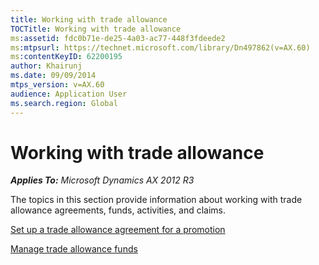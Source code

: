 ```yaml
---
title: Working with trade allowance
TOCTitle: Working with trade allowance
ms:assetid: fdc0b71e-de25-4a03-ac77-448f3fdeede2
ms:mtpsurl: https://technet.microsoft.com/library/Dn497862(v=AX.60)
ms:contentKeyID: 62200195
author: Khairunj
ms.date: 09/09/2014
mtps_version: v=AX.60
audience: Application User
ms.search.region: Global
---
```


# Working with trade allowance 


_**Applies To:** Microsoft Dynamics AX 2012 R3_

The topics in this section provide information about working with trade allowance agreements, funds, activities, and claims.

[Set up a trade allowance agreement for a promotion](set-up-a-trade-allowance-agreement-for-a-promotion.md)

[Manage trade allowance funds](manage-trade-allowance-funds.md)

  


